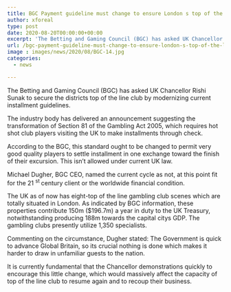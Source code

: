 ```yaml
---
title: BGC Payment guideline must change to ensure London s top of the line gambling clubs
author: xforeal 
type: post
date: 2020-08-20T00:00:00+00:00
excerpt: 'The Betting and Gaming Council (BGC) has asked UK Chancellor Rishi Sunak to secure the districts top of the line club by modernizing current installment regulations '
url: /bgc-payment-guideline-must-change-to-ensure-london-s-top-of-the-line-gambling-clubs/
image : images/news/2020/08/BGC-14.jpg
categories:
  - news

---
```

The Betting and Gaming Council (BGC) has asked UK Chancellor Rishi Sunak to secure the districts top of the line club by modernizing current installment guidelines. 

The industry body has delivered an announcement suggesting the transformation of Section 81 of the Gambling Act 2005, which requires hot shot club players visiting the UK to make installments through check. 

According to the BGC, this standard ought to be changed to permit very good quality players to settle installment in one exchange toward the finish of their excursion. This isn&#8217;t allowed under current UK law. 

Michael Dugher, BGC CEO, named the current cycle as not, at this point fit for the 21 <sup>st </sup> century client or the worldwide financial condition. 

The UK as of now has eight-top of the line gambling club scenes which are totally situated in London. As indicated by BGC information, these properties contribute 150m ($196.7m) a year in duty to the UK Treasury, notwithstanding producing 188m towards the capital citys GDP. The gambling clubs presently utilize 1,350 specialists. 

Commenting on the circumstance, Dugher stated: The Government is quick to advance Global Britain, so its crucial nothing is done which makes it harder to draw in unfamiliar guests to the nation. 

It is currently fundamental that the Chancellor demonstrations quickly to encourage this little change, which would massively affect the capacity of top of the line club to resume again and to recoup their business.